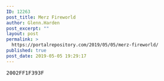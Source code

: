 ```yaml
---
ID: 12263
post_title: Merz Fireworld
author: Glenn.Harden
post_excerpt: ""
layout: post
permalink: >
  https://portalrepository.com/2019/05/05/merz-fireworld/
published: true
post_date: 2019-05-05 19:29:17
---
```

<pre>2002FF1F393F</pre>